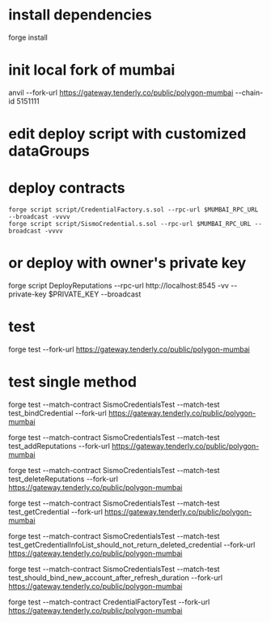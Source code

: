 # install dependencies
forge install

# init local fork of mumbai
anvil --fork-url https://gateway.tenderly.co/public/polygon-mumbai --chain-id 5151111

# edit deploy script with customized dataGroups

# deploy contracts
```
forge script script/CredentialFactory.s.sol --rpc-url $MUMBAI_RPC_URL --broadcast -vvvv
forge script script/SismoCredential.s.sol --rpc-url $MUMBAI_RPC_URL --broadcast -vvvv
```

# or deploy with owner's private key
forge script DeployReputations --rpc-url http://localhost:8545 -vv --private-key $PRIVATE_KEY --broadcast


# test
forge test --fork-url https://gateway.tenderly.co/public/polygon-mumbai

# test single method
forge test --match-contract SismoCredentialsTest --match-test test_bindCredential --fork-url https://gateway.tenderly.co/public/polygon-mumbai

forge test --match-contract SismoCredentialsTest --match-test test_addReputations --fork-url https://gateway.tenderly.co/public/polygon-mumbai

forge test --match-contract SismoCredentialsTest --match-test test_deleteReputations --fork-url https://gateway.tenderly.co/public/polygon-mumbai

forge test --match-contract SismoCredentialsTest --match-test test_getCredential --fork-url https://gateway.tenderly.co/public/polygon-mumbai

forge test --match-contract SismoCredentialsTest --match-test test_getCredentialInfoList_should_not_return_deleted_credential --fork-url https://gateway.tenderly.co/public/polygon-mumbai

forge test --match-contract SismoCredentialsTest --match-test test_should_bind_new_account_after_refresh_duration --fork-url https://gateway.tenderly.co/public/polygon-mumbai

forge test --match-contract CredentialFactoryTest  --fork-url https://gateway.tenderly.co/public/polygon-mumbai

